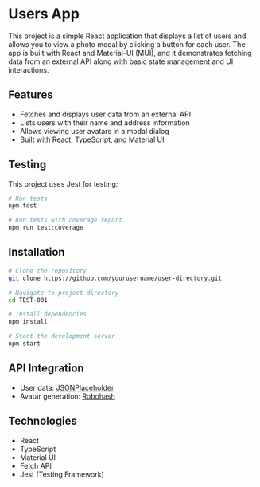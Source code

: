 # Users App

This project is a simple React application that displays a list of users and allows you to view a photo modal by clicking a button for each user. The app is built with React and Material-UI (MUI), and it demonstrates fetching data from an external API along with basic state management and UI interactions.

## Features

- Fetches and displays user data from an external API
- Lists users with their name and address information
- Allows viewing user avatars in a modal dialog
- Built with React, TypeScript, and Material UI

## Testing

This project uses Jest for testing:

```bash
# Run tests
npm test

# Run tests with coverage report
npm run test:coverage
```

## Installation

```bash
# Clone the repository
git clone https://github.com/yourusername/user-directory.git

# Navigate to project directory
cd TEST-001

# Install dependencies
npm install

# Start the development server
npm start
```

## API Integration

- User data: [JSONPlaceholder](https://jsonplaceholder.typicode.com/users)
- Avatar generation: [Robohash](https://robohash.org)

## Technologies

- React
- TypeScript
- Material UI
- Fetch API
- Jest (Testing Framework)

